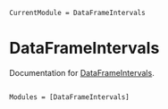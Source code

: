 ```@meta
CurrentModule = DataFrameIntervals
```

# DataFrameIntervals

Documentation for [DataFrameIntervals](https://github.com/haberdashpi/DataFrameIntervals.jl).

```@index
```

```@autodocs
Modules = [DataFrameIntervals]
```
